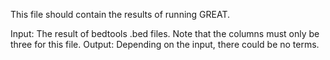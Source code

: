 This file should contain the results of running GREAT.

Input: The result of bedtools .bed files. Note that the columns must only be three for this file.
Output: Depending on the input, there could be no terms. 